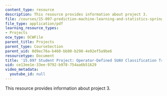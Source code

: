 ```yaml
---
content_type: resource
description: This resource provides information about project 3.
file: /courses/15-097-prediction-machine-learning-and-statistics-spring-2012/ce13ee1e33ee9792b978754aa6b51629_MIT15_097S12_proj3.pdf
file_type: application/pdf
learning_resource_types:
- Projects
ocw_type: OCWFile
parent_title: Projects
parent_type: CourseSection
parent_uid: 0d9ec76a-b460-bb80-b298-4e92ef5a9be6
resourcetype: Document
title: '15.097 Student Project: Operator-Defined SUAV Classification Tree Algorithms'
uid: ce13ee1e-33ee-9792-b978-754aa6b51629
video_metadata:
  youtube_id: null
---
```

This resource provides information about project 3.

